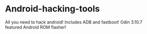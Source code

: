 # Android-hacking-tools
All you need to hack android!
Includes ADB and fastboot!
Odin 3.10.7 featured
Android ROM flasher!
